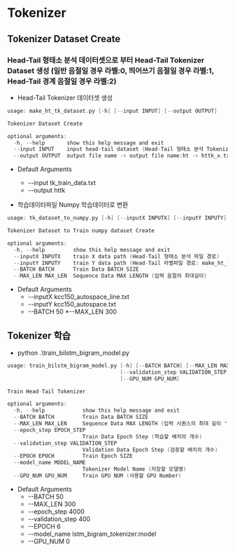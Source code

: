 # Tokenizer

## Tokenizer Dataset Create
### Head-Tail 형태소 분석 데이터셋으로 부터 Head-Tail Tokenizer Dataset 생성 (일반 음절일 경우 라벨:0, 띄어쓰기 음절일 경우 라벨:1, Head-Tail 경계 음절일 경우 라벨:2)
* Head-Tail Tokenizer 데이터셋 생성
```c
usage: make_ht_tk_dataset.py [-h] [--input INPUT] [--output OUTPUT]

Tokenizer Dataset Create

optional arguments:
  -h, --help       show this help message and exit
  --input INPUT    input head-tail dataset (Head-Tail 형태소 분석 Tokenizer)
  --output OUTPUT  output file name -> output file name:ht -> httk_x.txt, httk_y.txt (Output File Name 지정 ht_train 지정시 -> ht_train_x.txt, ht_train_y.txt 생성)
```
* Default Arguments
  * --input tk_train_data.txt
  * --output httk

* 학습데이터파일 Numpy 학습데이터로 변환
```c
usage: tk_dataset_to_numpy.py [-h] [--inputX INPUTX] [--inputY INPUTY] [--BATCH BATCH] [--MAX_LEN MAX_LEN]

Tokenizer Dataset to Train numpy dataset Create

optional arguments:
  -h, --help         show this help message and exit
  --inputX INPUTX    train X data path (Head-Tail 형태소 분석 파일 경로)
  --inputY INPUTY    train Y data path (Head-Tail 라벨파일 경로: make_ht_tk_dataset.py의 *_y.txt 파일)
  --BATCH BATCH      Train Data BATCH SIZE
  --MAX_LEN MAX_LEN  Sequence Data MAX LENGTH (입력 음절의 최대길이)
```
* Default Arguments
  * --inputX kcc150_autospace_line.txt
  * --inputY kcc150_autospace.txt
  * --BATCH 50
  *--MAX_LEN 300
  
## Tokenizer 학습
* python .\train_bilstm_bigram_model.py
```c
usage: train_bilstm_bigram_model.py [-h] [--BATCH BATCH] [--MAX_LEN MAX_LEN] [--epoch_step EPOCH_STEP]
                                    [--validation_step VALIDATION_STEP] [--EPOCH EPOCH] [--model_name MODEL_NAME]
                                    [--GPU_NUM GPU_NUM]

Train Head-Tail Tokenizer

optional arguments:
  -h, --help            show this help message and exit
  --BATCH BATCH         Train Data BATCH SIZE
  --MAX_LEN MAX_LEN     Sequence Data MAX LENGTH (입력 시퀀스의 최대 길이 "학습데이터파일 Numpy 학습데이터로 변환"에서 설정한 MAX_LEN 값)
  --epoch_step EPOCH_STEP
                        Train Data Epoch Step (학습할 배치의 개수)
  --validation_step VALIDATION_STEP
                        Validation Data Epoch Step (검증할 배치의 개수)
  --EPOCH EPOCH         Train Epoch SIZE
  --model_name MODEL_NAME
                        Tokenizer Model Name (저장할 모델명)
  --GPU_NUM GPU_NUM     Train GPU NUM (사용할 GPU Number)
```
* Default Arguments
  * --BATCH 50
  * --MAX_LEN 300
  * --epoch_step 4000
  * --validation_step 400
  * --EPOCH 6
  * --model_name lstm_bigram_tokenizer.model
  * --GPU_NUM 0
